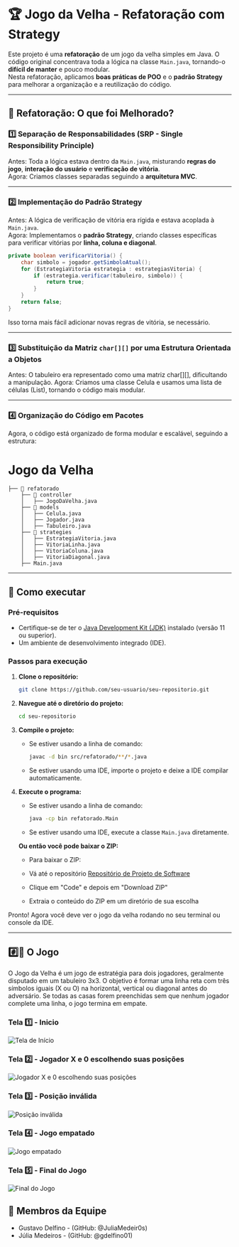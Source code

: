 # 🏆 Jogo da Velha - Refatoração com Strategy
Este projeto é uma **refatoração** de um jogo da velha simples em Java. O código original concentrava toda a lógica na classe `Main.java`, tornando-o **difícil de manter** e pouco modular.  
Nesta refatoração, aplicamos **boas práticas de POO** e o **padrão Strategy** para melhorar a organização e a reutilização do código.

---

## 📌 Refatoração: O que foi Melhorado?
### **1️⃣ Separação de Responsabilidades (SRP - Single Responsibility Principle)**
Antes: Toda a lógica estava dentro da `Main.java`, misturando **regras do jogo**, **interação do usuário** e **verificação de vitória**.  
Agora: Criamos classes separadas seguindo a **arquitetura MVC**.

---

### **2️⃣ Implementação do Padrão Strategy**
Antes: A lógica de verificação de vitória era rígida e estava acoplada à `Main.java`.  
Agora: Implementamos o **padrão Strategy**, criando classes específicas para verificar vitórias por **linha, coluna e diagonal**.

```java
private boolean verificarVitoria() {
    char simbolo = jogador.getSimboloAtual();
    for (EstrategiaVitoria estrategia : estrategiasVitoria) {
        if (estrategia.verificar(tabuleiro, simbolo)) {
            return true;
        }
    }
    return false;
}
```
Isso torna mais fácil adicionar novas regras de vitória, se necessário.

---

### **3️⃣ Substituição da Matriz `char[][]` por uma Estrutura Orientada a Objetos**
Antes: O tabuleiro era representado como uma matriz char[][], dificultando a manipulação.
Agora: Criamos uma classe Celula e usamos uma lista de células (List<Celula>), tornando o código mais modular.

---

### **4️⃣ Organização do Código em Pacotes**
Agora, o código está organizado de forma modular e escalável, seguindo a estrutura:

# Jogo da Velha
    ├── 📂 refatorado 
        ├── 📂 controller
        │   ├── JogoDaVelha.java
        ├── 📂 models 
        │   ├── Celula.java 
        │   ├── Jogador.java
        │   ├── Tabuleiro.java
        ├── 📂 strategies 
        │   ├── EstrategiaVitoria.java
        │   ├── VitoriaLinha.java
        │   ├── VitoriaColuna.java
        │   ├── VitoriaDiagonal.java
        ├── Main.java

---

## 🚀 Como executar

### Pré-requisitos
- Certifique-se de ter o [Java Development Kit (JDK)](https://www.oracle.com/java/technologies/javase-jdk11-downloads.html) instalado (versão 11 ou superior).
- Um ambiente de desenvolvimento integrado (IDE).

### Passos para execução

1. **Clone o repositório:**
   ```bash
   git clone https://github.com/seu-usuario/seu-repositorio.git
   ```
2. **Navegue até o diretório do projeto:**
   ```bash
   cd seu-repositorio
   ```
3. **Compile o projeto:**
   - Se estiver usando a linha de comando:
     ```bash
     javac -d bin src/refatorado/**/*.java
     ```
   - Se estiver usando uma IDE, importe o projeto e deixe a IDE compilar automaticamente.

4. **Execute o programa:**
   - Se estiver usando a linha de comando:
     ```bash
     java -cp bin refatorado.Main
     ```
   - Se estiver usando uma IDE, execute a classe `Main.java` diretamente.

    **Ou então você pode baixar o ZIP:**

    - Para baixar o ZIP:

     - Vá até o repositório [Repositório de Projeto de Software](https://github.com/JuliaMedeir0s/Projeto-de-Software)
     - Clique em "Code" e depois em "Download ZIP"
     - Extraia o conteúdo do ZIP em um diretório de sua escolha

Pronto! Agora você deve ver o jogo da velha rodando no seu terminal ou console da IDE.

---

## #️⃣🥇 O Jogo 

O Jogo da Velha é um jogo de estratégia para dois jogadores, geralmente disputado em um tabuleiro 3x3. O objetivo é formar uma linha reta com três símbolos iguais (X ou O) na horizontal, vertical ou diagonal antes do adversário. Se todas as casas forem preenchidas sem que nenhum jogador complete uma linha, o jogo termina em empate.

### Tela 1️⃣ - Inicio

![Tela de Início](./images/Image1.png) 


### Tela 2️⃣ - Jogador X e 0 escolhendo suas posições

![Jogador X e 0 escolhendo suas posições](./images/image2.png) 


### Tela 3️⃣ - Posição inválida

![Posição inválida](./images/image3.png)


### Tela 4️⃣ - Jogo empatado

![Jogo empatado](./images/image5.png)


### Tela 5️⃣ - Final do Jogo

![Final do Jogo](./images/image4.png)


## 👥 Membros da Equipe
- Gustavo Delfino - (GitHub: @JuliaMedeir0s)
- Júlia Medeiros - (GitHub: @gdelfino01)
